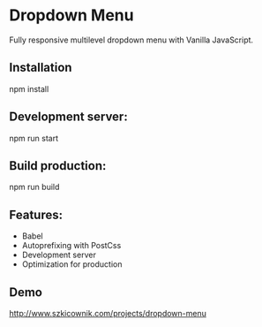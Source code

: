 # Dropdown Menu

Fully responsive multilevel dropdown menu with Vanilla JavaScript.

## Installation
npm install

## Development server:
npm run start

## Build production:
npm run build

## Features:
- Babel
- Autoprefixing with PostCss
- Development server
- Optimization for production 

## Demo
http://www.szkicownik.com/projects/dropdown-menu